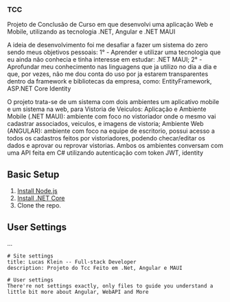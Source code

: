 ### TCC
Projeto de Conclusão de Curso em que desenvolvi uma aplicação Web e Mobile, utilizando as tecnologia .NET, Angular e .NET MAUI

A ideia de desenvolvimento foi me desafiar a fazer um sistema do zero sendo meus objetivos pessoais:
  1° - Aprender e utilizar uma tecnologia que eu ainda não conhecia e tinha interesse em estudar: .NET MAUI;
  2° - Aprofundar meu conhecimento nas linguagens que ja utilizo no dia a dia e que, por vezes, não me dou conta do uso por ja estarem transparentes dentro da framework e bibliotecas da empresa, como: EntityFramework, ASP.NET Core Identity

O projeto trata-se de um sistema com dois ambientes um aplicativo mobile e um sistema na web, para Vistoria de Veiculos:
Aplicação e Ambiente Mobile (.NET MAUI): ambiente com foco no vistoriador onde o mesmo vai cadastrar associados, veiculos, e imagens de vistoria;
Ambiente Web (ANGULAR): ambiente com foco na equipe de escritorio, possui acesso a todos os cadastros feitos por vistoriadores, podendo checar/editar os dados e aprovar ou reprovar vistorias.
Ambos os ambientes conversam com uma API feita em C# utilizando autenticação com token JWT, identity

## Basic Setup

1. [Install Node.js](https://nodejs.org/)
1. [Install .NET Core](https://dotnet.microsoft.com/download/)
3. Clone the repo.

## User Settings
...

```
# Site settings
title: Lucas Klein -- Full-stack Developer
description: Projeto do Tcc Feito em .Net, Angular e MAUI

# User settings
There're not settings exactly, only files to guide you understand a little bit more about Angular, WebAPI and More
```
